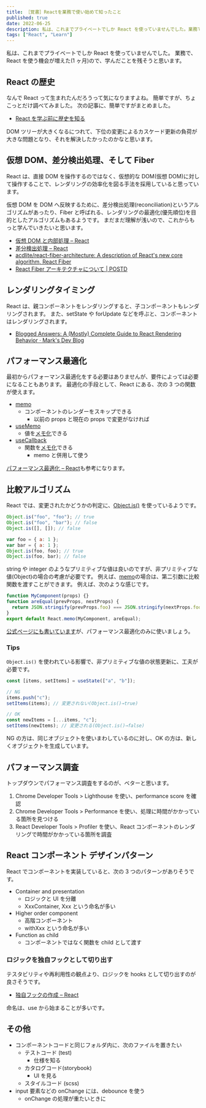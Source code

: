 ```yaml
---
title: ［覚書］Reactを業務で使い始めて知ったこと
published: true
date: 2022-06-25
description: 私は、これまでプライベートでしか React を使っていませんでした。業務で、React を使う機会が増えた(1 ヶ月)ので、学んだことを残そうと思います。
tags: ["React", "Learn"]
---
```


私は、これまでプライベートでしか React を使っていませんでした。
業務で、React を使う機会が増えた(1 ヶ月)ので、学んだことを残そうと思います。

## React の歴史

なんで React って生まれたんだろうって気になりますよね。
簡単ですが、ちょこっとだけ調べてみました。
次の記事に、簡単ですがまとめました。

- [React を学ぶ前に歴史を知る](./know_the_history_before_learning_React.md)

DOM ツリーが大きくなるにつれて、下位の変更によるカスケード更新の負荷が大きな問題となり、それを解決したかったのかなと思います。

## 仮想 DOM、差分検出処理、そして Fiber

React は、直接 DOM を操作するのではなく、仮想的な DOM(仮想 DOM)に対して操作することで、レンダリングの効率化を図る手法を採用していると思っています。

仮想 DOM を DOM へ反映するために、差分検出処理(reconciliation)というアルゴリズムがあったり、Fiber と呼ばれる、レンダリングの最適化(優先順位)を目的としたアルゴリズムもあるようです。
まだまだ理解が浅いので、これからもっと学んでいきたいと思います。

- [仮想 DOM と内部処理 – React](https://ja.reactjs.org/docs/faq-internals.html)
- [差分検出処理 – React](https://ja.reactjs.org/docs/reconciliation.html)
- [acdlite/react-fiber-architecture: A description of React's new core algorithm, React Fiber](https://github.com/acdlite/react-fiber-architecture)
- [React Fiber アーキテクチャについて | POSTD](https://postd.cc/react-fiber-architecture/)

## レンダリングタイミング

React は、親コンポーネントをレンダリングすると、子コンポーネントもレンダリングされます。
また、setState や forUpdate などを呼ぶと、コンポーネントはレンダリングされます。

- [Blogged Answers: A (Mostly) Complete Guide to React Rendering Behavior · Mark's Dev Blog](https://blog.isquaredsoftware.com/2020/05/blogged-answers-a-mostly-complete-guide-to-react-rendering-behavior/)

## パフォーマンス最適化

最初からパフォーマンス最適化をする必要はありませんが、要件によっては必要になることもあります。
最適化の手段として、React にある、次の 3 つの関数が使えます。

- [memo](https://ja.reactjs.org/docs/react-api.html#reactmemo)
  - コンポーネントのレンダーをスキップできる
    - 以前の props と現在の props で変更がなければ
- [useMemo](https://ja.reactjs.org/docs/hooks-reference.html#usememo)
  - 値を[メモ化](https://en.wikipedia.org/wiki/Memoization)できる
- [useCallback](https://ja.reactjs.org/docs/hooks-reference.html#usecallback)
  - 関数を[メモ化](https://en.wikipedia.org/wiki/Memoization)できる
    - memo と併用して使う

[パフォーマンス最適化 – React](https://ja.reactjs.org/docs/optimizing-performance.html)も参考になります。

## 比較アルゴリズム

React では、変更されたかどうかの判定に、[Object.is()](https://developer.mozilla.org/ja/docs/Web/JavaScript/Reference/Global_Objects/Object/is) を使っているようです。

```javascript
Object.is("foo", "foo"); // true
Object.is("foo", "bar"); // false
Object.is([], []); // false

var foo = { a: 1 };
var bar = { a: 1 };
Object.is(foo, foo); // true
Object.is(foo, bar); // false
```

string や integer のようなプリミティブな値は良いのですが、非プリミティブな値(Object)の場合の考慮が必要です。
例えば、[memo](https://ja.reactjs.org/docs/react-api.html#reactmemo)の場合は、第二引数に比較関数を渡すことができます。
例えば、次のような感じです。

```javascript
function MyComponent(props) {}
function areEqual(prevProps, nextProps) {
  return JSON.stringify(prevProps.foo) === JSON.stringify(nextProps.foo);
}
export default React.memo(MyComponent, areEqual);
```

[公式ページにも書いています](https://ja.reactjs.org/docs/react-api.html#reactmemo)が、パフォーマンス最適化のみに使いましょう。

### Tips

`Object.is()` を使われている影響で、非プリミティブな値の状態更新に、工夫が必要です。

```javascript
const [items, setItems] = useState(["a", "b"]);

// NG
items.push("c");
setItems(items); // 変更されない(Object.is()→true)

// OK
const newItems = [...items, "c"];
setItems(newItems); // 変更される(Object.is()→false)
```

NG の方は、同じオブジェクトを使いまわしているのに対し、OK の方は、新しくオブジェクトを生成しています。

## パフォーマンス調査

トップダウンでパフォーマンス調査をするのが、ベターと思います。

1. Chrome Developer Tools > Lighthouse を使い、performance score を確認
2. Chrome Developer Tools > Performance を使い、処理に時間がかかっている箇所を見つける
3. React Developer Tools > Profiler を使い、React コンポーネントのレンダリングで時間がかかっている箇所を調査

## React コンポーネント デザインパターン

React でコンポーネントを実装していると、次の 3 つのパターンがありそうです。

- Container and presentation
  - ロジックと UI を分離
  - XxxContainer, Xxx という命名が多い
- Higher order component
  - 高階コンポーネント
  - withXxx という命名が多い
- Function as child
  - コンポーネントではなく関数を child として渡す

### ロジックを独自フックとして切り出す

テスタビリティや再利用性の観点より、ロジックを hooks として切り出すのが良さそうです。

- [独自フックの作成 – React](https://ja.reactjs.org/docs/hooks-custom.html)

命名は、use から始まることが多いです。

## その他

- コンポーネントコードと同じフォルダ内に、次のファイルを置きたい
  - テストコード (test)
    - 仕様を知る
  - カタログコード(storybook)
    - UI を見る
  - スタイルコード (scss)
- input 要素などの onChange には、debounce を使う
  - onChange の処理が重たいときに
